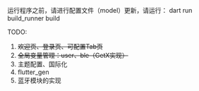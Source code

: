 运行程序之前，请进行配置文件（model）更新，请运行：
dart run build_runner build

TODO:
1. ~~欢迎页、登录页、可配置Tab页~~
2. ~~全局变量管理：user、ble（GetX实现）~~
3. 主题配置、国际化
4. flutter_gen
5. 蓝牙模块的实现